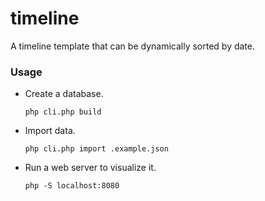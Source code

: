 # timeline
A timeline template that can be dynamically sorted by date.

### Usage
- Create a database.
  ```
  php cli.php build
  ```
  
- Import data.
  ```
  php cli.php import .example.json
  ```
  
- Run a web server to visualize it.
  ```
  php -S localhost:8080
  ```
